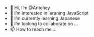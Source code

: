- 👋 Hi, I’m @Aritchey
- 👀 I’m interested in leraning JavaScript
- 🌱 I’m currently learning Japanese
- 💞️ I’m looking to collaborate on ...
- 📫 How to reach me ...

<!---
Aritchey/Aritchey is a ✨ special ✨ repository because its `README.md` (this file) appears on your GitHub profile.
You can click the Preview link to take a look at your changes.
--->
